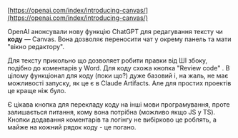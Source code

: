 <!--
date: 2024-10-04T23:46:44
-->

 [https://openai.com/index/introducing-canvas/](https://openai.com/index/introducing-canvas/)

OpenAI анонсували нову функцію ChatGPT для редагування тексту чи **коду** — Canvas. Вона дозволяє переносити чат у окрему панель та мати "вікно редактору".

Для тексту прикольно що дозволяет робити правки від ШІ збоку, подібно до коментарів у Word. Для коду схожа кнопка "Review code" . В цілому функціонал для коду (поки що?) дуже базовий і, на жаль, не має можливості запуску, як це є в Claude Artifacts. Але для простих проектів це краще ніж було.

Є цікава кнопка для перекладу коду на інші мови програмування, проте залишається питання, кому вона потрібна (можливо якщо JS у TS). Кнопки додавання коментарів та логінгу не вибірково це роблять, а майже на кожний рядок коду - це погано.